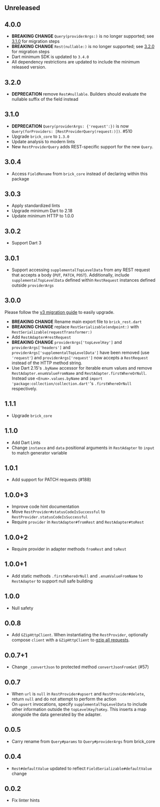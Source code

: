 ## Unreleased

## 4.0.0

- **BREAKING CHANGE** `Query(providerArgs:)` is no longer supported; see [3.1.0](#3.1.0) for migration steps
- **BREAKING CHANGE** `Rest(nullable:)` is no longer supported; see [3.2.0](#3.2.0) for migration steps
- Dart minimum SDK is updated to `3.4.0`
- All dependency restrictions are updated to include the minimum released version.

## 3.2.0

- **DEPRECATION** remove `Rest#nullable`. Builders should evaluate the nullable suffix of the field instead

## 3.1.0

- **DEPRECATION** `Query(providerArgs: {'request':})` is now `Query(forProviders: [RestProviderQuery(request:)])`. #510
- Upgrade `brick_core` to `1.3.0`
- Update analysis to modern lints
- New `RestProviderQuery` adds REST-specific support for the new `Query`.

## 3.0.4

- Access `FieldRename` from `brick_core` instead of declaring within this package

## 3.0.3

- Apply standardized lints
- Upgrade minimum Dart to 2.18
- Update minimum HTTP to 1.0.0

## 3.0.2

- Support Dart 3

## 3.0.1

- Support accessing `supplementalTopLevelData` from any REST request that accepts a body (`PUT`, `PATCH`, `POST`). Additionally, include `supplementalTopLevelData` defined within `RestRequest` instances defined outside `providerArgs`

## 3.0.0

Please follow the [v3 migration guide](https://github.com/GetDutchie/brick/issues/325) to easily upgrade.

- **BREAKING CHANGE** Rename main export file to `brick_rest.dart`
- **BREAKING CHANGE** replace `RestSerializable(endpoint:)` with `RestSerializable(requestTransformer:)`
- Add `RestAdapter#restRequest`
- **BREAKING CHANGE** `providerArgs['topLevelKey']` and `providerArgs['headers']` and `providerArgs['supplementalTopLevelData']` have been removed (use `'request'`) and `providerArgs['request']` now accepts a `RestRequest` instead of the HTTP method string.
- Use Dart 2.15's `.byName` accessor for iterable enum values and remove `RestAdapter.enumValueFromName` and `RestAdapter.firstWhereOrNull`. Instead use `<Enum>.values.byName` and `import 'package:collection/collection.dart'`'s `.firstWhereOrNull` respectively.

## 1.1.1

- Upgrade `brick_core`

## 1.1.0

- Add Dart Lints
- Change `instance` and `data` positional arguments in `RestAdapter` to `input` to match generator variable

## 1.0.1

- Add support for PATCH requests (#188)

## 1.0.0+3

- Improve code hint documentation
- Move `RestProvider#statusCodeIsSuccessful` to `RestProvider.statusCodeIsSuccessful`
- Require `provider` in `RestAdapter#fromRest` and `RestAdapter#toRest`

## 1.0.0+2

- Require provider in adapter methods `fromRest` and `toRest`

## 1.0.0+1

- Add static methods `.firstWhereOrNull` and `.enumValueFromName` to `RestAdapter` to support null safe building

## 1.0.0

- Null safety

## 0.0.8

- Add `GZipHttpClient`. When instantiating the `RestProvider`, optionally compose `client` with a `GZipHttpClient` to [gzip all requests](README.md#gzipping-requests).

## 0.0.7+1

- Change `_convertJson` to protected method `convertJsonFromGet` (#57)

## 0.0.7

- When `url` is `null` in `RestProvider#upsert` and `RestProvider#delete`, return `null` and do not attempt to perform the action
- On `upsert` invocations, specify `supplementalTopLevelData` to include other information outside the `topLevelKey`/`toKey`. This inserts a map alongside the data generated by the adapter.

## 0.0.5

- Carry rename from `Query#params` to `Query#providerArgs` from brick_core

## 0.0.4

- `Rest#defaultValue` updated to reflect `FieldSerializable#defaultValue` change

## 0.0.2

- Fix linter hints
